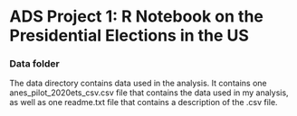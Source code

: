 # ADS Project 1:  R Notebook on the Presidential Elections in the US

### Data folder

The data directory contains data used in the analysis. It contains one anes_pilot_2020ets_csv.csv file that contains the data used in my analysis, as well as one readme.txt file that contains a description of the .csv file.

